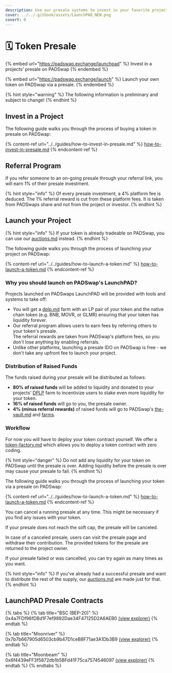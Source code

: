 ```yaml
---
description: Use our presale systems to invest in your favorite project or to launch your token on PADSwap.
cover: ../../.gitbook/assets/LaunchPAD_NEW.png
coverY: 0
---
```


# 🗓 Token Presale

{% embed url="https://padswap.exchange/launchpad" %}
Invest in a projects' presale on PADSwap
{% endembed %}

{% embed url="https://padswap.exchange/launch" %}
Launch your own token on PADSwap via a presale.
{% endembed %}

{% hint style="warning" %}
The following information is preliminary and subject to change!
{% endhint %}

## Invest in a Project

The following guide walks you through the process of buying a token in presale on PADSwap:

{% content-ref url="../../guides/how-to-invest-in-presale.md" %}
[how-to-invest-in-presale.md](../../guides/how-to-invest-in-presale.md)
{% endcontent-ref %}

## Referral Program

If you refer someone to an on-going presale through your referral link, you will earn 1% of their presale investment.

{% hint style="info" %}
Of every presale investment, a 4% platform fee is deduced. The 1% referral reward is cut from these platform fees. It is taken from PADSwaps share and not from the project or investor.
{% endhint %}

## Launch your Project

{% hint style="info" %}
If your token is already tradeable on PADSwap, you can use our [auctions.md](../auctions.md "mention") instead.
{% endhint %}

The following guide walks you through the process of launching your project on PADSwap:

{% content-ref url="../../guides/how-to-launch-a-token.md" %}
[how-to-launch-a-token.md](../../guides/how-to-launch-a-token.md)
{% endcontent-ref %}

### Why you should launch on PADSwap's LaunchPAD?

Projects launched on PADSwaps LaunchPAD will be provided with tools and systems to take off:

* You will get a [dplp.md](../../fundamentals/dplp.md "mention") farm with an LP pair of your token and the native chain token (e.g. BNB, MOVR, or GLMR) ensuring that your token has liquidity forever.
* Our referral program allows users to earn fees by referring others to your token's presale.\
  The referral rewards are taken from PADSwap's platform fees, so you don't lose anything by enabling referrals.
* Unlike other platforms, launching a presale IDO on PADSwap is free - we don't take any upfront fee to launch your project.

### Distribution of Raised Funds

The funds raised during your presale will be distributed as follows:

* **80% of raised funds** will be added to liquidity and donated to your projects' [DPLP](../farms/dplp-farms.md) farm to incentivize users to stake even more liquidity for your token.
* **16% of raised funds** will go to you, the presale owner.
* **4% (minus referral rewards)** of raised funds will go to PADSwap's [the-vault.md](../../fundamentals/the-vault.md "mention") and [farms](../farms/ "mention").

### Workflow

For now you will have to deploy your token contract yourself. We offer a [token-factory.md](token-factory.md "mention") which allows you to deploy a token contract with zero coding.

{% hint style="danger" %}
Do not add any liquidity for your token on PADSwap until the presale is over. Adding liquidity before the presale is over may cause your presale to fail.
{% endhint %}

The following guide walks you through the process of launching your token via a presale on PADSwap:

{% content-ref url="../../guides/how-to-launch-a-token.md" %}
[how-to-launch-a-token.md](../../guides/how-to-launch-a-token.md)
{% endcontent-ref %}

You can cancel a running presale at any time. This might be necessary if you find any issues with your token.

If your presale does not reach the soft cap, the presale will be canceled.

In case of a canceled presale, users can visit the presale page and withdraw their contribution. The provided tokens for the presale are returned to the project owner.

If your presale failed or was cancelled, you can try again as many times as you want.

{% hint style="info" %}
If you've already had a successful presale and want to distribute the rest of the supply, our [auctions.md](../auctions.md "mention") are made just for that.
{% endhint %}

## LaunchPAD Presale Contracts

{% tabs %}
{% tab title="BSC (BEP-20)" %}
0x4a7FDf96fDBd1F7ef9892Dae34F47125D2A6AEB0 [(view explorer)](https://bscscan.com/address/0x4a7FDf96fDBd1F7ef9892Dae34F47125D2A6AEB0)
{% endtab %}

{% tab title="Moonriver" %}
0x7b7b667905d6503cb9b47D1ceB8F71ae3A1Db3B9 [(view explorer)](https://moonriver.moonscan.io/address/0x7b7b667905d6503cb9b47D1ceB8F71ae3A1Db3B9)
{% endtab %}

{% tab title="Moonbeam" %}
0x6f4439eFF3f5872db1b5BFd41F75ca7574546097 [(view explorer)](https://blockscout.moonbeam.network/address/0x6f4439eFF3f5872db1b5BFd41F75ca7574546097)
{% endtab %}
{% endtabs %}
